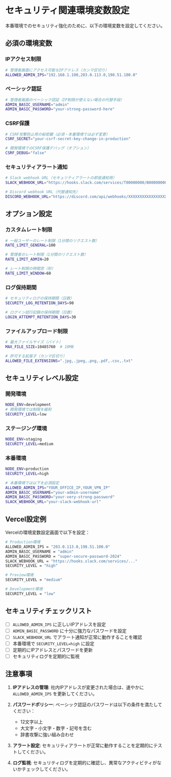 # セキュリティ関連環境変数設定

本番環境でのセキュリティ強化のために、以下の環境変数を設定してください。

## 必須の環境変数

### IPアクセス制限
```bash
# 管理者画面にアクセス可能なIPアドレス（カンマ区切り）
ALLOWED_ADMIN_IPS="192.168.1.100,203.0.113.0,198.51.100.0"
```

### ベーシック認証
```bash
# 管理者画面のベーシック認証（IP制限が使えない場合の代替手段）
ADMIN_BASIC_USERNAME="admin"
ADMIN_BASIC_PASSWORD="your-strong-password-here"
```

### CSRF保護
```bash
# CSRF攻撃防止用の秘密鍵（必須・本番環境では必ず変更）
CSRF_SECRET="your-csrf-secret-key-change-in-production"

# 開発環境でのCSRF保護デバッグ（オプション）
CSRF_DEBUG="false"
```

### セキュリティアラート通知
```bash
# Slack webhook URL（セキュリティアラートの即座通知用）
SLACK_WEBHOOK_URL="https://hooks.slack.com/services/T00000000/B00000000/XXXXXXXXXXXXXXXXXXXXXXXX"

# Discord webhook URL（代替通知先）
DISCORD_WEBHOOK_URL="https://discord.com/api/webhooks/XXXXXXXXXXXXXXXXXXXXXXXX"
```

## オプション設定

### カスタムレート制限
```bash
# 一般ユーザーのレート制限（1分間のリクエスト数）
RATE_LIMIT_GENERAL=100

# 管理者のレート制限（1分間のリクエスト数）
RATE_LIMIT_ADMIN=20

# レート制限の時間窓（秒）
RATE_LIMIT_WINDOW=60
```

### ログ保持期間
```bash
# セキュリティログの保持期間（日数）
SECURITY_LOG_RETENTION_DAYS=90

# ログイン試行記録の保持期間（日数）
LOGIN_ATTEMPT_RETENTION_DAYS=30
```

### ファイルアップロード制限
```bash
# 最大ファイルサイズ（バイト）
MAX_FILE_SIZE=10485760  # 10MB

# 許可する拡張子（カンマ区切り）
ALLOWED_FILE_EXTENSIONS=".jpg,.jpeg,.png,.pdf,.csv,.txt"
```

## セキュリティレベル設定

### 開発環境
```bash
NODE_ENV=development
# 開発環境では制限を緩和
SECURITY_LEVEL=low
```

### ステージング環境
```bash
NODE_ENV=staging
SECURITY_LEVEL=medium
```

### 本番環境
```bash
NODE_ENV=production
SECURITY_LEVEL=high

# 本番環境では以下を必須設定
ALLOWED_ADMIN_IPS="YOUR_OFFICE_IP,YOUR_VPN_IP"
ADMIN_BASIC_USERNAME="your-admin-username"
ADMIN_BASIC_PASSWORD="your-very-strong-password"
SLACK_WEBHOOK_URL="your-slack-webhook-url"
```

## Vercel設定例

Vercelの環境変数設定画面で以下を設定：

```bash
# Production環境
ALLOWED_ADMIN_IPS = "203.0.113.0,198.51.100.0"
ADMIN_BASIC_USERNAME = "admin"
ADMIN_BASIC_PASSWORD = "super-secure-password-2024"
SLACK_WEBHOOK_URL = "https://hooks.slack.com/services/..."
SECURITY_LEVEL = "high"

# Preview環境
SECURITY_LEVEL = "medium"

# Development環境
SECURITY_LEVEL = "low"
```

## セキュリティチェックリスト

- [ ] `ALLOWED_ADMIN_IPS` に正しいIPアドレスを設定
- [ ] `ADMIN_BASIC_PASSWORD` に十分に強力なパスワードを設定
- [ ] `SLACK_WEBHOOK_URL` でアラート通知が正常に動作することを確認
- [ ] 本番環境で `SECURITY_LEVEL=high` に設定
- [ ] 定期的にIPアドレスとパスワードを更新
- [ ] セキュリティログを定期的に監視

## 注意事項

1. **IPアドレスの管理**: 社内IPアドレスが変更された場合は、速やかに `ALLOWED_ADMIN_IPS` を更新してください。

2. **パスワードポリシー**: ベーシック認証のパスワードは以下の条件を満たしてください：
   - 12文字以上
   - 大文字・小文字・数字・記号を含む
   - 辞書攻撃に強い組み合わせ

3. **アラート設定**: セキュリティアラートが正常に動作することを定期的にテストしてください。

4. **ログ監視**: セキュリティログを定期的に確認し、異常なアクティビティがないかチェックしてください。 